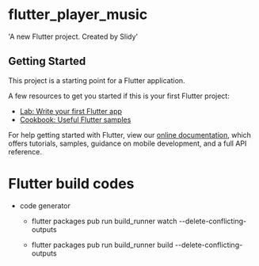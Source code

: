 # flutter_player_music

&#x27;A new Flutter project. Created by Slidy&#x27;

## Getting Started

This project is a starting point for a Flutter application.

A few resources to get you started if this is your first Flutter project:

- [Lab: Write your first Flutter app](https://flutter.dev/docs/get-started/codelab)
- [Cookbook: Useful Flutter samples](https://flutter.dev/docs/cookbook)

For help getting started with Flutter, view our
[online documentation](https://flutter.dev/docs), which offers tutorials,
samples, guidance on mobile development, and a full API reference.



# Flutter build codes

* code generator
    - flutter packages pub run build_runner watch --delete-conflicting-outputs

    - flutter packages pub run build_runner build --delete-conflicting-outputs